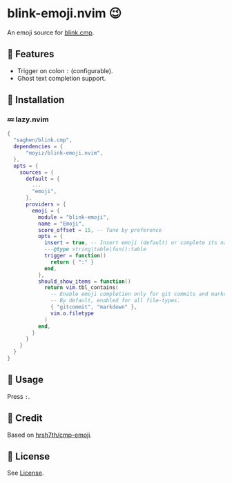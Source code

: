 # blink-emoji.nvim 😉

An emoji source for [blink.cmp](https://github.com/Saghen/blink.cmp).

## 🎨 Features
- Trigger on colon `:` (configurable).
- Ghost text completion support.

## 🔨 Installation

### 💤 lazy.nvim
```lua
{
  "saghen/blink.cmp",
  dependencies = {
      "moyiz/blink-emoji.nvim",
  },
  opts = {
    sources = {
      default = {
        ...
        "emoji",
      },
      providers = {
        emoji = {
          module = "blink-emoji",
          name = "Emoji",
          score_offset = 15, -- Tune by preference
          opts = {
            insert = true, -- Insert emoji (default) or complete its name
            ---@type string|table|fun():table
            trigger = function()
              return { ":" }
            end,
          },
          should_show_items = function()
            return vim.tbl_contains(
              -- Enable emoji completion only for git commits and markdown.
              -- By default, enabled for all file-types.
              { "gitcommit", "markdown" },
              vim.o.filetype
            )
          end,
        }
      }
    }
  }
}
```

## 📘 Usage
Press `:`.

## 💪 Credit
Based on [hrsh7th/cmp-emoji](https://github.com/hrsh7th/cmp-emoji).

## 📜 License
See [License](./LICENSE).
